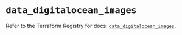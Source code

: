 # `data_digitalocean_images`

Refer to the Terraform Registry for docs: [`data_digitalocean_images`](https://registry.terraform.io/providers/digitalocean/digitalocean/2.47.0/docs/data-sources/images).
